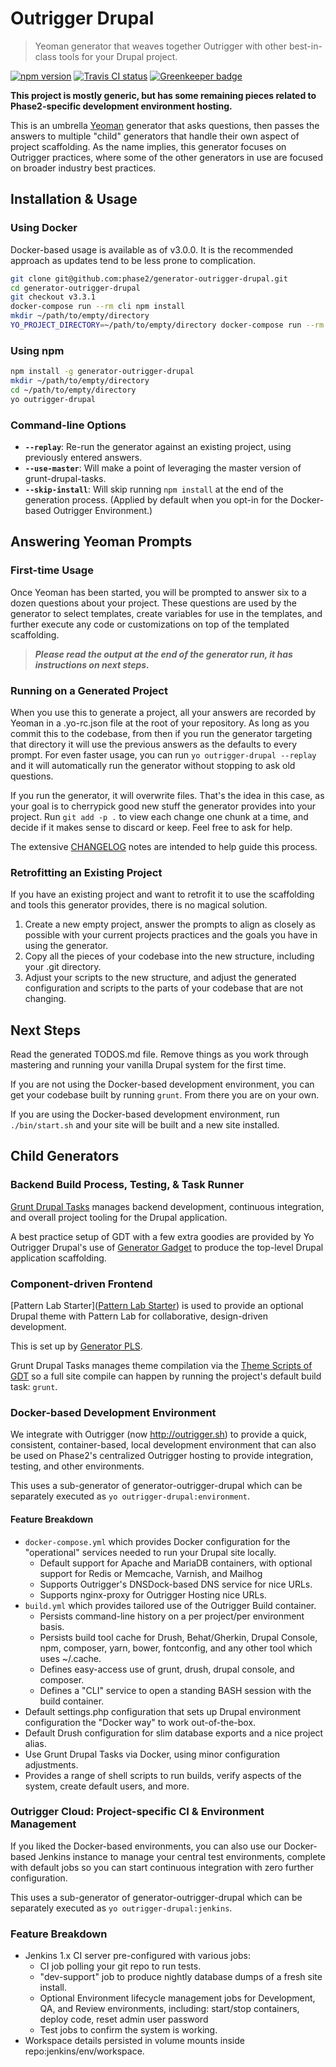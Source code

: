 # Outrigger Drupal

> Yeoman generator that weaves together Outrigger with other best-in-class tools for your Drupal project.

[![npm version](https://badge.fury.io/js/generator-outrigger-drupal.svg)](https://www.npmjs.com/package/generator-outrigger-drupal)
[![Travis CI status](https://travis-ci.org/phase2/generator-outrigger-drupal.png?branch=master)](https://travis-ci.org/phase2/generator-outrigger-drupal)
[![Greenkeeper badge](https://badges.greenkeeper.io/phase2/generator-outrigger-drupal.svg)](https://greenkeeper.io/)

**This project is mostly generic, but has some remaining pieces related to Phase2-specific development environment hosting.**

This is an umbrella [Yeoman](http://yeoman.io/) generator that asks questions,
then passes the answers to multiple "child" generators that handle their own
aspect of project scaffolding. As the name implies, this generator focuses on Outrigger practices, where some of the other generators in use are focused on broader industry best practices.

## Installation & Usage

### Using Docker

Docker-based usage is available as of v3.0.0. It is the recommended approach as
updates tend to be less prone to complication.

```bash
git clone git@github.com:phase2/generator-outrigger-drupal.git
cd generator-outrigger-drupal
git checkout v3.3.1
docker-compose run --rm cli npm install
mkdir ~/path/to/empty/directory
YO_PROJECT_DIRECTORY=~/path/to/empty/directory docker-compose run --rm yo outrigger-drupal
```

### Using npm

```bash
npm install -g generator-outrigger-drupal
mkdir ~/path/to/empty/directory
cd ~/path/to/empty/directory
yo outrigger-drupal
```

### Command-line Options

* **`--replay`**: Re-run the generator against an existing project, using previously
entered answers.
* **`--use-master`**: Will make a point of leveraging the master version of
grunt-drupal-tasks.
* **`--skip-install`**: Will skip running `npm install` at the end of the
generation process. (Applied by default when you opt-in for the
Docker-based Outrigger Environment.)

## Answering Yeoman Prompts

### First-time Usage

Once Yeoman has been started, you will be prompted to answer six to a dozen
questions about your project. These questions are used by the generator to
select templates, create variables for use in the templates, and further execute
any code or customizations on top of the templated scaffolding.

> ***Please read the output at the end of the generator run, it has instructions
on next steps.***

### Running on a Generated Project

When you use this to generate a project, all your answers are recorded by Yeoman
in a .yo-rc.json file at the root of your repository. As long as you commit this
to the codebase, from then if you run the generator targeting that directory it
will use the previous answers as the defaults to every prompt. For even faster
usage, you can run `yo outrigger-drupal --replay` and it will automatically run
the generator without stopping to ask old questions.

If you run the generator, it will overwrite files. That's the idea in this case,
as your goal is to cherrypick good new stuff the generator provides into your
project. Run `git add -p .` to view each change one chunk at a time, and decide
if it makes sense to discard or keep. Feel free to ask for help.

The extensive [CHANGELOG](./CHANGELOG.md) notes are intended to help guide this process.

### Retrofitting an Existing Project

If you have an existing project and want to retrofit it to use the scaffolding
and tools this generator provides, there is no magical solution.

1. Create a new empty project, answer the prompts to align as closely as
possible with your current projects practices and the goals you have in using
the generator.
2. Copy all the pieces of your codebase into the new structure, including your
.git directory.
3. Adjust your scripts to the new structure, and adjust the generated
configuration and scripts to the parts of your codebase that are not changing.

## Next Steps

Read the generated TODOS.md file. Remove things as you work through mastering
and running your vanilla Drupal system for the first time.

If you are not using the Docker-based development environment, you can get your
codebase built by running `grunt`. From there you are on your own.

If you are using the Docker-based development environment, run `./bin/start.sh`
and your site will be built and a new site installed.

## Child Generators

### Backend Build Process, Testing, & Task Runner

[Grunt Drupal Tasks](https://github.com/phase2/grunt-drupal-tasks) manages backend
development, continuous integration, and overall project tooling for the Drupal
application.

A best practice setup of GDT with a few extra goodies are provided by
Yo Outrigger Drupal's use of [Generator Gadget](https://github.com/phase2/generator-gadget)
to produce the top-level Drupal application scaffolding.

### Component-driven Frontend

[Pattern Lab Starter]([Pattern Lab Starter](http://git.io/p2pls)) is used to
provide an optional Drupal theme with Pattern Lab for collaborative,
design-driven development.

This is set up by [Generator PLS](https://github.com/phase2/generator-pattern-lab-starter).

Grunt Drupal Tasks manages theme compilation via the [Theme Scripts of GDT](https://phase2.github.io/grunt-drupal-tasks/30_FRONTEND/)
so a full site compile can happen by running the project's default build task: `grunt`.

### Docker-based Development Environment

We integrate with Outrigger (now http://outrigger.sh) to provide a quick,
consistent, container-based, local development environment that can also be used
on Phase2's centralized Outrigger hosting to provide integration, testing, and
other environments.

This uses a sub-generator of generator-outrigger-drupal which can be separately executed as `yo outrigger-drupal:environment`.

#### Feature Breakdown

* `docker-compose.yml` which provides Docker configuration for the "operational"
services needed to run your Drupal site locally.
    * Default support for Apache and MariaDB containers, with optional support
    for Redis or Memcache, Varnish, and Mailhog
    * Supports Outrigger's DNSDock-based DNS service for nice URLs.
    * Supports nginx-proxy for Outrigger Hosting nice URLs.
* `build.yml` which provides tailored use of the Outrigger Build container.
    * Persists command-line history on a per project/per environment basis.
    * Persists build tool cache for Drush, Behat/Gherkin, Drupal Console, npm,
    composer, yarn, bower, fontconfig, and any other tool which uses ~/.cache.
    * Defines easy-access use of grunt, drush, drupal console, and composer.
    * Defines a "CLI" service to open a standing BASH session with the build
    container.
* Default settings.php configuration that sets up Drupal environment
configuration the "Docker way" to work out-of-the-box.
* Default Drush configuration for slim database exports and a nice project alias.
* Use Grunt Drupal Tasks via Docker, using minor configuration adjustments.
* Provides a range of shell scripts to run builds, verify aspects of the system,
create default users, and more.

### Outrigger Cloud: Project-specific CI & Environment Management

If you liked the Docker-based environments, you can also use our Docker-based
Jenkins instance to manage your central test environments, complete with default
jobs so you can start continuous integration with zero further configuration.

This uses a sub-generator of generator-outrigger-drupal which can be separately executed as `yo outrigger-drupal:jenkins`.

### Feature Breakdown

* Jenkins 1.x CI server pre-configured with various jobs:
    * CI job polling your git repo to run tests.
    * "dev-support" job to produce nightly database dumps of a fresh site install.
    * Optional Environment lifecycle management jobs for Development, QA, and Review
    environments, including: start/stop containers, deploy code, reset admin user password
    * Test jobs to confirm the system is working.
* Workspace details persisted in volume mounts inside repo:jenkins/env/workspace.
